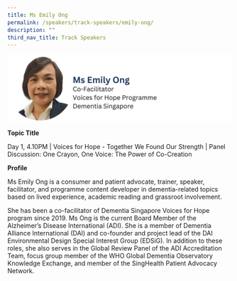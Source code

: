```yaml
---
title: Ms Emily Ong
permalink: /speakers/track-speakers/emily-ong/
description: ""
third_nav_title: Track Speakers
---
```

<div style="display: flex; flex-wrap: wrap;">
  <div style="flex-basis: 100%; max-width: 100%;">
    <img alt="track speakers 1" src="/images/SpeakersPhoto/emilyong.png">
  </div>
	</div>
	
<b>Topic Title</b>

<p id="left">Day 1, 4.10PM | Voices for Hope - Together We Found Our Strength | Panel Discussion: One Crayon, One Voice: The Power of Co-Creation</p>

<b>Profile</b>	

Ms Emily Ong is a consumer and patient advocate, trainer, speaker, facilitator, and programme content developer in dementia-related topics based on lived experience, academic reading and grassroot involvement.

She has been a co-facilitator of Dementia Singapore Voices for Hope program since 2019. Ms Ong is the current Board Member of the Alzheimer’s Disease International (ADI). She is a member of Dementia Alliance International (DAI) and co-founder and project lead of the DAI Environmental Design Special Interest Group (EDSiG). In addition to these roles, she also serves in the Global Review Panel of the ADI Accreditation Team, focus group member of the WHO Global Dementia Observatory Knowledge Exchange, and member of the SingHealth Patient Advocacy Network.